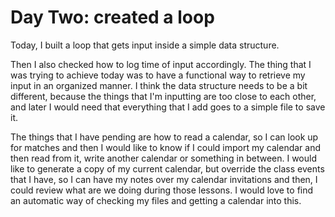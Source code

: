# Day Two: created a loop

Today, I built a loop that gets input inside a simple data structure. 

Then I also checked how to log time of input accordingly. The thing that I was trying to achieve today was to have a functional way to retrieve my input in an organized manner. I think the data structure needs to be a bit different, because the things that I'm inputting are too close to each other, and later I would need that everything that I add goes to a simple file to save it.

The things that I have pending are how to read a calendar, so I can look up for matches and then I would like to know if I could import my calendar and then read from it, write another calendar or something in between. I would like to generate a copy of my current calendar, but override the class events that I have, so I can have my notes over my calendar invitations and then, I could review what are we doing during those lessons.  I would love to find an automatic way of checking my files and getting a calendar into this. 
